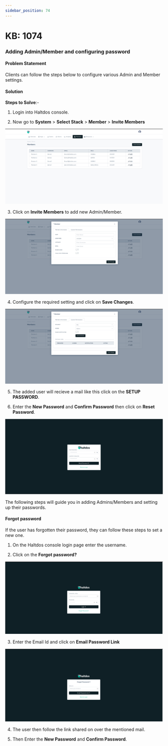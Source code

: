 ```yaml
---
sidebar_position: 74
---
```


# KB: 1074

### **Adding Admin/Member and configuring password**

#### **Problem Statement**

Clients can follow the steps below to configure various Admin and Member settings.

#### **Solution**

**Steps to Solve**:-

1. Login into Haltdos console.

2. Now go to **System** >  **Select Stack** > **Member** >  **Invite Members**

![kb-1009](/img/waf/v8/kb/password1.png)

3. Click on **Invite Members** to add new Admin/Member.

![kb-1009](/img/waf/v8/kb/password3.png)

4. Configure the required setting and click on **Save Changes**.

![kb-1009](/img/waf/v8/kb/password4.png)

5. The added user will recieve a mail like this click on the **SETUP PASSWORD**.

6. Enter the **New Password** and **Confirm Password** then click on **Reset Password**.

![kb-1009](/img/waf/v8/kb/password2.png)

The following steps will guide you in adding Admins/Members and setting up their passwords.

#### Forgot password

If the user has forgotten their password, they can follow these steps to set a new one.

1. On the Haltdos console login page enter the username.

2. Click on the **Forgot password?**

![kb-1009](/img/waf/v8/kb/password6.png)

3. Enter the Email Id and click on **Email Password Link** 

![kb-1009](/img/waf/v8/kb/password7.png)

4. The user then follow the link shared on over the mentioned mail.

5. Then Enter the **New Password** and **Confirm Password**.